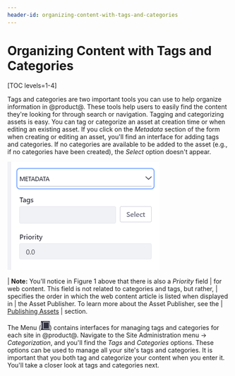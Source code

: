```yaml
---
header-id: organizing-content-with-tags-and-categories
---
```


# Organizing Content with Tags and Categories

[TOC levels=1-4]

Tags and categories are two important tools you can use to help organize
information in @product@. These tools help users to easily find the content
they're looking for through search or navigation. Tagging and categorizing
assets is easy. You can tag or categorize an asset at creation time or when
editing an existing asset. If you click on the *Metadata* section of the
form when creating or editing an asset, you'll find an interface for adding tags
and categories. If no categories are available to be added to the asset (e.g.,
if no categories have been created), the *Select* option doesn't appear.

![Figure 1: Here is the Web Content application's metadata section.](../../../images/web-content-categorization.png)

| **Note:** You'll notice in Figure 1 above that there is also a *Priority* field
| for web content. This field is not related to categories and tags, but rather,
| specifies the order in which the web content article is listed when displayed in
| the Asset Publisher. To learn more about the Asset Publisher, see the
| [Publishing Assets](/docs/7-2/user/-/knowledge_base/u/publishing-assets)
| section.

The Menu (![Menu](../../../images/icon-menu.png)) contains interfaces for
managing tags and categories for each site in @product@. Navigate to the Site
Administration menu &rarr; *Categorization*, and you'll find the *Tags* and
*Categories* options. These options can be used to manage all your site's tags
and categories. It is important that you both tag and categorize your content
when you enter it. You'll take a closer look at tags and categories next.
